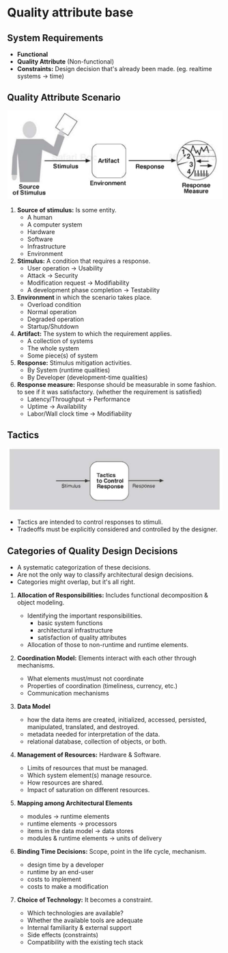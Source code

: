 # Quality attribute base

## System Requirements
- **Functional**
- **Quality Attribute** (Non-functional)
- **Constraints:** Design decision that's already been made. (eg. realtime systems -> time)


## Quality Attribute Scenario
![img](imgs/qa_senario_parts.png)

1. **Source of stimulus:** Is some entity.
	- A human
	- A computer system
	- Hardware
	- Software
	- Infrastructure
	- Environment
2. **Stimulus:** A condition that requires a response.
	- User operation -> Usability
	- Attack -> Security
	- Modification request -> Modifiability
	- A development phase completion -> Testability
3. **Environment** in which the scenario takes place.
	- Overload condition
	- Normal operation
	- Degraded operation
	- Startup/Shutdown
4. **Artifact:** The system to which the requirement applies.
	- A collection of systems
	- The whole system
	- Some piece(s) of system
5. **Response:** Stimulus mitigation activities.
	- By System (runtime qualities)
	- By Developer (development-time qualities)
6. **Response measure:** Response should be measurable in some fashion. to see if it was satisfactory. (whether the requirement is satisfied)
	- Latency/Throughput -> Performance
	- Uptime -> Availability
	- Labor/Wall clock time -> Modifiability

## Tactics
![img](imgs/tactics.png)

- Tactics are intended to control responses to stimuli.
- Tradeoffs must be explicitly considered and controlled by the designer.

## Categories of Quality Design Decisions
- A systematic categorization of these decisions.
- Are not the only way to classify architectural design decisions.
- Categories might overlap, but it's all right.

1. **Allocation of Responsibilities:** Includes functional decomposition & object modeling.
	- Identifying the important responsibilities.
		- basic system functions
		- architectural infrastructure
		- satisfaction of quality attributes
	- Allocation of those to non-runtime and runtime elements.

2. **Coordination Model:** Elements interact with each other through mechanisms.
	- What elements must/must not coordinate
	- Properties of coordination (timeliness, currency, etc.)
	- Communication mechanisms

3. **Data Model**
	- how the data items are created, initialized, accessed, persisted, manipulated, translated, and destroyed.
	- metadata needed for interpretation of the data.
	- relational database, collection of objects, or both.

4. **Management of Resources:** Hardware & Software.
	- Limits of resources that must be managed.
	- Which system element(s) manage resource.
	- How resources are shared.
	- Impact of saturation on different resources.

5. **Mapping among Architectural Elements**
	- modules -> runtime elements
	- runtime elements -> processors
	- items in the data model -> data stores
	- modules & runtime elements -> units of delivery

6. **Binding Time Decisions:** Scope, point in the life cycle, mechanism.
	- design time by a developer
	- runtime by an end-user
	- costs to implement
	- costs to make a modification

7. **Choice of Technology:** It becomes a constraint.
	- Which technologies are available?
	- Whether the available tools are adequate
	- Internal familiarity & external support
	- Side effects (constraints)
	- Compatibility with the existing tech stack
